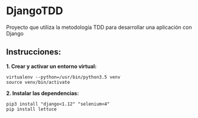 # DjangoTDD

Proyecto que utiliza la metodología TDD para desarrollar una aplicación con 
Django

## Instrucciones:

**1. Crear y activar un entorno virtual:**
```
virtualenv --python=/usr/bin/python3.5 venv
source venv/bin/activate
```

**2. Instalar las dependencias:**
```
pip3 install "django<1.12" "selenium<4"
pip install lettuce
```
